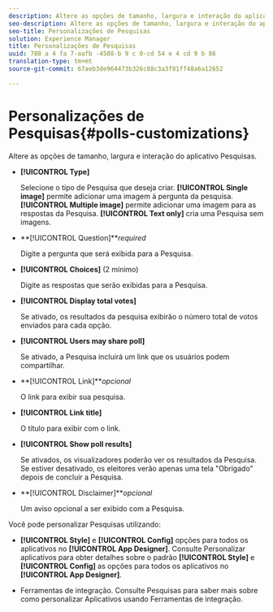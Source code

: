 ```yaml
---
description: Altere as opções de tamanho, largura e interação do aplicativo Pesquisas.
seo-description: Altere as opções de tamanho, largura e interação do aplicativo Pesquisas.
seo-title: Personalizações de Pesquisas
solution: Experience Manager
title: Personalizações de Pesquisas
uuid: 788 a 4 fa 7-aafb -4508-b 9 c 0-cd 54 e 4 cd 9 b 86
translation-type: tm+mt
source-git-commit: 67aeb3de964473b326c88c3a3f81ff48a6a12652

---
```



# Personalizações de Pesquisas{#polls-customizations}

Altere as opções de tamanho, largura e interação do aplicativo Pesquisas.



* **[!UICONTROL Type]**

   Selecione o tipo de Pesquisa que deseja criar. **[!UICONTROL Single image]** permite adicionar uma imagem à pergunta da pesquisa. **[!UICONTROL Multiple image]** permite adicionar uma imagem para as respostas da Pesquisa. **[!UICONTROL Text only]** cria uma Pesquisa sem imagens.

* **[!UICONTROL Question]***required*

   Digite a pergunta que será exibida para a Pesquisa.

* **[!UICONTROL Choices]** (2 mínimo)

   Digite as respostas que serão exibidas para a Pesquisa.

* **[!UICONTROL Display total votes]**

   Se ativado, os resultados da pesquisa exibirão o número total de votos enviados para cada opção.

* **[!UICONTROL Users may share poll]**

   Se ativado, a Pesquisa incluirá um link que os usuários podem compartilhar.

* **[!UICONTROL Link]***opcional*

   O link para exibir sua pesquisa.

* **[!UICONTROL Link title]**

   O título para exibir com o link.

* **[!UICONTROL Show poll results]**

   Se ativados, os visualizadores poderão ver os resultados da Pesquisa. Se estiver desativado, os eleitores verão apenas uma tela "Obrigado" depois de concluir a Pesquisa.

* **[!UICONTROL Disclaimer]***opcional*

   Um aviso opcional a ser exibido com a Pesquisa.

Você pode personalizar Pesquisas utilizando:

* **[!UICONTROL Style]** e **[!UICONTROL Config]** opções para todos os aplicativos no **[!UICONTROL App Designer]**. Consulte Personalizar aplicativos para obter detalhes sobre o padrão **[!UICONTROL Style]** e **[!UICONTROL Config]** as opções para todos os aplicativos no **[!UICONTROL App Designer]**.

* Ferramentas de integração. Consulte Pesquisas para saber mais sobre como personalizar Aplicativos usando Ferramentas de integração.

